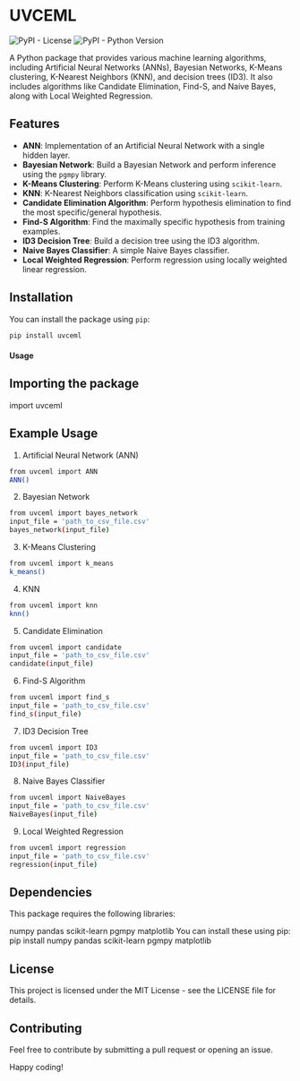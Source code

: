 # UVCEML

![PyPI - License](https://img.shields.io/pypi/l/uvceml) ![PyPI - Python Version](https://img.shields.io/pypi/pyversions/uvceml)

A Python package that provides various machine learning algorithms, including Artificial Neural Networks (ANNs), Bayesian Networks, K-Means clustering, K-Nearest Neighbors (KNN), and decision trees (ID3). It also includes algorithms like Candidate Elimination, Find-S, and Naive Bayes, along with Local Weighted Regression.

## Features

- **ANN**: Implementation of an Artificial Neural Network with a single hidden layer.
- **Bayesian Network**: Build a Bayesian Network and perform inference using the `pgmpy` library.
- **K-Means Clustering**: Perform K-Means clustering using `scikit-learn`.
- **KNN**: K-Nearest Neighbors classification using `scikit-learn`.
- **Candidate Elimination Algorithm**: Perform hypothesis elimination to find the most specific/general hypothesis.
- **Find-S Algorithm**: Find the maximally specific hypothesis from training examples.
- **ID3 Decision Tree**: Build a decision tree using the ID3 algorithm.
- **Naive Bayes Classifier**: A simple Naive Bayes classifier.
- **Local Weighted Regression**: Perform regression using locally weighted linear regression.

## Installation

You can install the package using `pip`:

```bash
pip install uvceml
```
#### Usage
## Importing the package
import uvceml

## Example Usage
1. Artificial Neural Network (ANN)
```bash
from uvceml import ANN
ANN()
```
2. Bayesian Network
```bash
from uvceml import bayes_network
input_file = 'path_to_csv_file.csv'
bayes_network(input_file)
```
3. K-Means Clustering
```bash
from uvceml import k_means
k_means()
```
4. KNN
```bash
from uvceml import knn
knn()
```
5. Candidate Elimination
```bash
from uvceml import candidate
input_file = 'path_to_csv_file.csv'
candidate(input_file)
```
6. Find-S Algorithm
```bash
from uvceml import find_s
input_file = 'path_to_csv_file.csv'
find_s(input_file)
```
7. ID3 Decision Tree
```bash
from uvceml import ID3
input_file = 'path_to_csv_file.csv'
ID3(input_file)
```
8. Naive Bayes Classifier
```bash
from uvceml import NaiveBayes
input_file = 'path_to_csv_file.csv'
NaiveBayes(input_file)
```
9. Local Weighted Regression
```bash
from uvceml import regression
input_file = 'path_to_csv_file.csv'
regression(input_file)
```
## Dependencies
This package requires the following libraries:

numpy
pandas
scikit-learn
pgmpy
matplotlib
You can install these using pip: pip install numpy pandas scikit-learn pgmpy matplotlib

## License
This project is licensed under the MIT License - see the LICENSE file for details.

## Contributing
Feel free to contribute by submitting a pull request or opening an issue.

Happy coding!